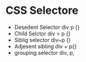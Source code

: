 # CSS Selectore

- Desedent Selector  div p {}
- Child Selctor div > p {}
- Siblig selector  div~p {}
- Adjesent sibling div + p{}
- grouping selector div, p,  

